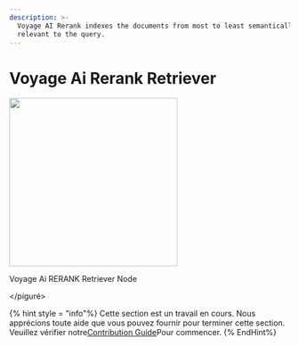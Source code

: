 ```yaml
---
description: >-
  Voyage AI Rerank indexes the documents from most to least semantically
  relevant to the query.
---
```


# Voyage Ai Rerank Retriever

<gigne> <img src = "../../../. GitBook / Assets / Image (149) .png" alt = "" width = "302"> <figcaption> <p> Voyage Ai RERANK Retriever Node </p> </gigcaption> </piguré>

{% hint style = "info"%}
Cette section est un travail en cours. Nous apprécions toute aide que vous pouvez fournir pour terminer cette section. Veuillez vérifier notre[Contribution Guide](broken-reference)Pour commencer.
{% EndHint%}
